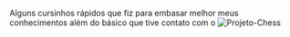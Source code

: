 Alguns cursinhos rápidos que fiz para embasar melhor meus conhecimentos além do básico que tive contato com o ![Projeto-Chess](https://github.com/Gustavo-Vieira-Unasp/chess)
